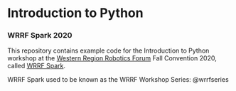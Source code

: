 # Introduction to Python
### WRRF Spark 2020

This repository contains example code for the Introduction to Python workshop
at the [Western Region Robotics Forum](http://wrrf.org) Fall Convention 2020, called [WRRF Spark](https://drive.google.com/file/d/19Ws1G3szxKKo_OdcvhJlpZ-QayBpW_IA/view).

WRRF Spark used to be known as the WRRF Workshop Series: @wrrfseries
